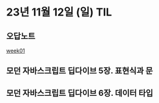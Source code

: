# 23년 11월 12일 (일) TIL

## 오답노트

[week01](../../curriculum/week01/README.md)

## 모던 자바스크립트 딥다이브 5장. 표현식과 문

## 모던 자바스크립트 딥다이브 6장. 데이터 타입
